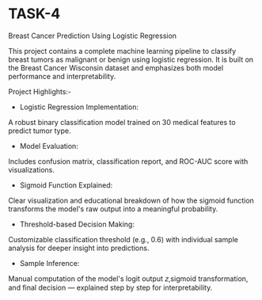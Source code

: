 # TASK-4

Breast Cancer Prediction Using Logistic Regression

This project contains a complete machine learning pipeline to classify breast tumors as malignant or benign using logistic regression. It is built on the Breast Cancer Wisconsin dataset and emphasizes both model performance and interpretability.

Project Highlights:-

* Logistic Regression Implementation:

A robust binary classification model trained on 30 medical features to predict tumor type.

* Model Evaluation:

Includes confusion matrix, classification report, and ROC-AUC score with visualizations.

* Sigmoid Function Explained:

Clear visualization and educational breakdown of how the sigmoid function transforms the model's raw output into a meaningful probability.

* Threshold-based Decision Making:

Customizable classification threshold (e.g., 0.6) with individual sample analysis for deeper insight into predictions.

* Sample Inference:

Manual computation of the model's logit output 𝑧,sigmoid transformation, and final decision — explained step by step for interpretability.
